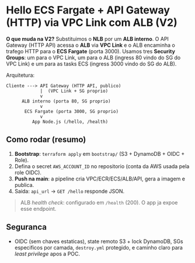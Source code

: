 # Hello ECS Fargate + API Gateway (HTTP) via VPC Link com **ALB** (V2)

**O que muda na V2?** Substituimos o **NLB** por um **ALB interno**. O API Gateway (HTTP API) acessa o **ALB** via **VPC Link** e o ALB encaminha o trafego HTTP para o **ECS Fargate** (porta 3000). Usamos tres **Security Groups**: um para o VPC Link, um para o ALB (ingress 80 vindo do SG do VPC Link) e um para as tasks ECS (ingress 3000 vindo do SG do ALB).

Arquitetura:
```
Cliente ---> API Gateway (HTTP API, publico)
             |  (VPC Link + SG proprio)
             v
      ALB interno (porta 80, SG proprio)
             v
       ECS Fargate (porta 3000, SG proprio)
             v
          App Node.js (/hello, /health)
```

## Como rodar (resumo)
1. **Bootstrap**: `terraform apply` em `bootstrap/` (S3 + DynamoDB + OIDC + Role).  
2. Defina o secret `AWS_ACCOUNT_ID` no repositorio (conta da AWS usada pela role OIDC).  
3. **Push na main**: a pipeline cria VPC/ECR/ECS/ALB/API, gera a imagem e publica.  
4. Saida: `api_url` -> `GET /hello` responde JSON.

> ALB *health check*: configurado em `/health` (200). O app ja expoe esse endpoint.

## Seguranca
- OIDC (sem chaves estaticas), state remoto S3 + lock DynamoDB, SGs especificos por camada, `destroy.yml` protegido, e caminho claro para *least privilege* apos a POC.
